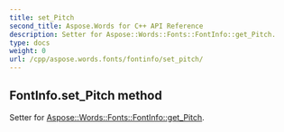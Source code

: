 ```yaml
---
title: set_Pitch
second_title: Aspose.Words for C++ API Reference
description: Setter for Aspose::Words::Fonts::FontInfo::get_Pitch. 
type: docs
weight: 0
url: /cpp/aspose.words.fonts/fontinfo/set_pitch/
---
```

## FontInfo.set_Pitch method


Setter for [Aspose::Words::Fonts::FontInfo::get_Pitch](./get_pitch/).

